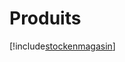 # Produits

[!include[stockenmagasin](produits.stockenmagasin.autogen.md)]


















































